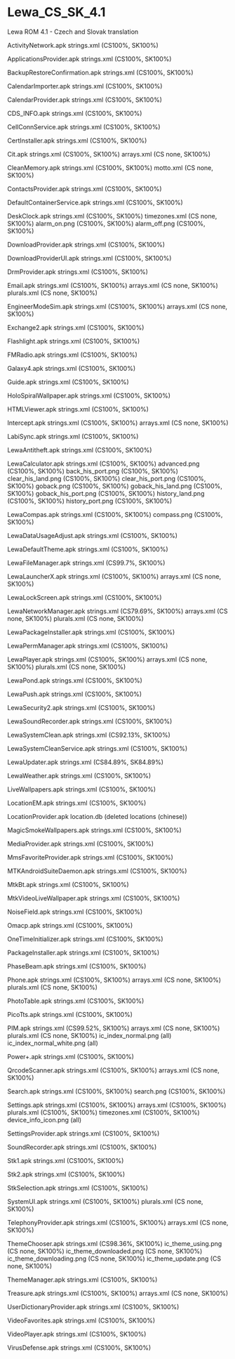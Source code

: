 Lewa_CS_SK_4.1
==============

Lewa ROM 4.1 - Czech and Slovak translation

ActivityNetwork.apk
  strings.xml (CS100%, SK100%)

ApplicationsProvider.apk
  strings.xml (CS100%, SK100%)

BackupRestoreConfirmation.apk
  strings.xml (CS100%, SK100%)

CalendarImporter.apk
  strings.xml (CS100%, SK100%)

CalendarProvider.apk
  strings.xml (CS100%, SK100%)

CDS_INFO.apk
  strings.xml (CS100%, SK100%)

CellConnService.apk
  strings.xml (CS100%, SK100%)

CertInstaller.apk
  strings.xml (CS100%, SK100%)

Cit.apk
  strings.xml (CS100%, SK100%)
  arrays.xml (CS none, SK100%)

CleanMemory.apk
  strings.xml (CS100%, SK100%)
  motto.xml (CS none, SK100%)

ContactsProvider.apk
  strings.xml (CS100%, SK100%)

DefaultContainerService.apk
  strings.xml (CS100%, SK100%)

DeskClock.apk
  strings.xml (CS100%, SK100%)
  timezones.xml (CS none, SK100%)
  alarm_on.png (CS100%, SK100%)
  alarm_off.png (CS100%, SK100%)

DownloadProvider.apk
  strings.xml (CS100%, SK100%)

DownloadProviderUI.apk
  strings.xml (CS100%, SK100%)

DrmProvider.apk
  strings.xml (CS100%, SK100%)

Email.apk
  strings.xml (CS100%, SK100%)
  arrays.xml (CS none, SK100%)
  plurals.xml (CS none, SK100%)

EngineerModeSim.apk
  strings.xml (CS100%, SK100%)
  arrays.xml (CS none, SK100%)

Exchange2.apk
  strings.xml (CS100%, SK100%)

Flashlight.apk
  strings.xml (CS100%, SK100%)

FMRadio.apk
  strings.xml (CS100%, SK100%)

Galaxy4.apk
  strings.xml (CS100%, SK100%)

Guide.apk
  strings.xml (CS100%, SK100%)

HoloSpiralWallpaper.apk
  strings.xml (CS100%, SK100%)
  
HTMLViewer.apk
  strings.xml (CS100%, SK100%)

Intercept.apk
  strings.xml (CS100%, SK100%)
  arrays.xml (CS none, SK100%)

LabiSync.apk
  strings.xml (CS100%, SK100%)

LewaAntitheft.apk
  strings.xml (CS100%, SK100%)

LewaCalculator.apk
  strings.xml (CS100%, SK100%)
  advanced.png (CS100%, SK100%)
  back_his_port.png (CS100%, SK100%)
  clear_his_land.png (CS100%, SK100%)
  clear_his_port.png (CS100%, SK100%)
  goback.png (CS100%, SK100%)
  goback_his_land.png (CS100%, SK100%)
  goback_his_port.png (CS100%, SK100%)
  history_land.png (CS100%, SK100%)
  history_port.png (CS100%, SK100%)

LewaCompas.apk
  strings.xml (CS100%, SK100%)
  compass.png (CS100%, SK100%)

LewaDataUsageAdjust.apk
  strings.xml (CS100%, SK100%)

LewaDefaultTheme.apk
  strings.xml (CS100%, SK100%)

LewaFileManager.apk
  strings.xml (CS99.7%, SK100%)

LewaLauncherX.apk
  strings.xml (CS100%, SK100%)
  arrays.xml (CS none, SK100%)

LewaLockScreen.apk
  strings.xml (CS100%, SK100%)

LewaNetworkManager.apk
  strings.xml (CS79.69%, SK100%)
  arrays.xml (CS none, SK100%)
  plurals.xml (CS none, SK100%)

LewaPackageInstaller.apk
  strings.xml (CS100%, SK100%)

LewaPermManager.apk
  strings.xml (CS100%, SK100%)

LewaPlayer.apk
  strings.xml (CS100%, SK100%)
  arrays.xml (CS none, SK100%)
  plurals.xml (CS none, SK100%)

LewaPond.apk
  strings.xml (CS100%, SK100%)

LewaPush.apk
  strings.xml (CS100%, SK100%)

LewaSecurity2.apk
  strings.xml (CS100%, SK100%)

LewaSoundRecorder.apk
  strings.xml (CS100%, SK100%)

LewaSystemClean.apk
  strings.xml (CS92.13%, SK100%)

LewaSystemCleanService.apk
  strings.xml (CS100%, SK100%)

LewaUpdater.apk
  strings.xml (CS84.89%, SK84.89%)

LewaWeather.apk
  strings.xml (CS100%, SK100%)

LiveWallpapers.apk
  strings.xml (CS100%, SK100%)

LocationEM.apk
  strings.xml (CS100%, SK100%)

LocationProvider.apk
  location.db (deleted locations (chinese))

MagicSmokeWallpapers.apk
  strings.xml (CS100%, SK100%)
  
MediaProvider.apk
  strings.xml (CS100%, SK100%)

MmsFavoriteProvider.apk
  strings.xml (CS100%, SK100%)
  
MTKAndroidSuiteDaemon.apk
  strings.xml (CS100%, SK100%)

MtkBt.apk
  strings.xml (CS100%, SK100%)

MtkVideoLiveWallpaper.apk
  strings.xml (CS100%, SK100%)

NoiseField.apk
  strings.xml (CS100%, SK100%)

Omacp.apk
  strings.xml (CS100%, SK100%)

OneTimeInitializer.apk
  strings.xml (CS100%, SK100%)

PackageInstaller.apk
  strings.xml (CS100%, SK100%)

PhaseBeam.apk
  strings.xml (CS100%, SK100%)

Phone.apk
  strings.xml (CS100%, SK100%)
  arrays.xml (CS none, SK100%)
  plurals.xml (CS none, SK100%)

PhotoTable.apk
  strings.xml (CS100%, SK100%)

PicoTts.apk
  strings.xml (CS100%, SK100%)

PIM.apk
  strings.xml (CS99.52%, SK100%)
  arrays.xml (CS none, SK100%)
  plurals.xml (CS none, SK100%)
  ic_index_normal.png (all)
  ic_index_normal_white.png (all)

Power+.apk
  strings.xml (CS100%, SK100%)

QrcodeScanner.apk
  strings.xml (CS100%, SK100%)
  arrays.xml (CS none, SK100%)

Search.apk
  strings.xml (CS100%, SK100%)
  search.png (CS100%, SK100%)

Settings.apk
  strings.xml (CS100%, SK100%)
  arrays.xml (CS100%, SK100%)
  plurals.xml (CS100%, SK100%)
  timezones.xml (CS100%, SK100%)
  device_info_icon.png (all)
  
SettingsProvider.apk
  strings.xml (CS100%, SK100%)

SoundRecorder.apk
  strings.xml (CS100%, SK100%)

Stk1.apk
  strings.xml (CS100%, SK100%)

Stk2.apk
  strings.xml (CS100%, SK100%)

StkSelection.apk
  strings.xml (CS100%, SK100%)

SystemUI.apk
  strings.xml (CS100%, SK100%)
  plurals.xml (CS none, SK100%)

TelephonyProvider.apk
  strings.xml (CS100%, SK100%)
  arrays.xml (CS none, SK100%)

ThemeChooser.apk
  strings.xml (CS98.36%, SK100%)
  ic_theme_using.png (CS none, SK100%)
  ic_theme_downloaded.png (CS none, SK100%)
  ic_theme_downloading.png (CS none, SK100%)
  ic_theme_update.png (CS none, SK100%)

ThemeManager.apk
  strings.xml (CS100%, SK100%)

Treasure.apk
  strings.xml (CS100%, SK100%)
  arrays.xml (CS none, SK100%)

UserDictionaryProvider.apk
  strings.xml (CS100%, SK100%)

VideoFavorites.apk
  strings.xml (CS100%, SK100%)

VideoPlayer.apk
  strings.xml (CS100%, SK100%)

VirusDefense.apk
  strings.xml (CS100%, SK100%)
